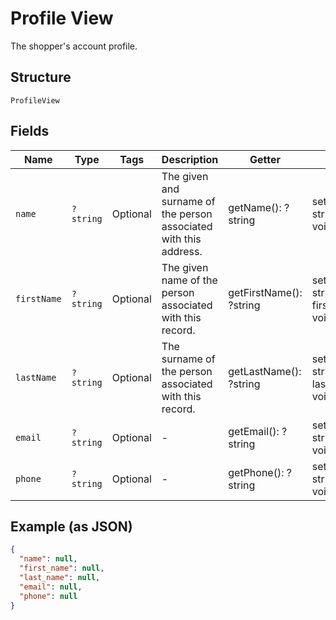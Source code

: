 
# Profile View

The shopper's account profile.

## Structure

`ProfileView`

## Fields

| Name | Type | Tags | Description | Getter | Setter |
|  --- | --- | --- | --- | --- | --- |
| `name` | `?string` | Optional | The given and surname of the person associated with this address. | getName(): ?string | setName(?string name): void |
| `firstName` | `?string` | Optional | The given name of the person associated with this record. | getFirstName(): ?string | setFirstName(?string firstName): void |
| `lastName` | `?string` | Optional | The surname of the person associated with this record. | getLastName(): ?string | setLastName(?string lastName): void |
| `email` | `?string` | Optional | - | getEmail(): ?string | setEmail(?string email): void |
| `phone` | `?string` | Optional | - | getPhone(): ?string | setPhone(?string phone): void |

## Example (as JSON)

```json
{
  "name": null,
  "first_name": null,
  "last_name": null,
  "email": null,
  "phone": null
}
```

